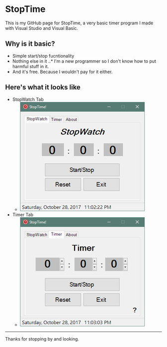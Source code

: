 # StopTime
This is my GitHub page for StopTime, a very basic timer program I made with Visual Studio and Visual Basic.

## Why is it basic?
* Simple start/stop fucntionality
* Nothing else in it
..* I'm a new programmer so I don't know how to put harmful stuff in it.
* And it's free. Because I wouldn't pay for it either. 

## Here's what it looks like
* StopWatch Tab
  * ![alt text](https://github.com/crwgrant/StopTime/blob/master/StopWatch.PNG "StopWatch tab")
* Timer Tab
  * ![alt text](https://github.com/crwgrant/StopTime/blob/master/Timer.PNG "Timer tab")

------
Thanks for stopping by and looking.
